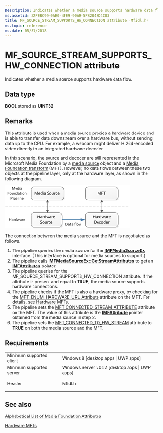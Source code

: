 ```yaml
---
Description: Indicates whether a media source supports hardware data flow.
ms.assetid: 32FEBC99-0AE0-4FE9-90AB-5FB204BD4C83
title: MF_SOURCE_STREAM_SUPPORTS_HW_CONNECTION attribute (Mfidl.h)
ms.topic: reference
ms.date: 05/31/2018
---
```


# MF\_SOURCE\_STREAM\_SUPPORTS\_HW\_CONNECTION attribute

Indicates whether a media source supports hardware data flow.

## Data type

**BOOL** stored as **UINT32**

## Remarks

This attribute is used when a media source proxies a hardware device and is able to transfer data downstream over a hardware bus, without sending data up to the CPU. For example, a webcam might deliver H.264-encoded video directly to an integrated hardware decoder.

In this scenario, the source and decoder are still represented in the Microsoft Media Foundation by a [media source](media-sources.md) object and a [Media Foundation transform](media-foundation-transforms.md) (MFT). However, no data flows between these two objects at the pipeline layer, only at the hardware layer, as shown in the following diagram.

![a diagram that shows a hardware proxy source.](images/proxy-mft3.png)

The connection between the media source and the MFT is negotiated as follows.

1.  The pipeline queries the media source for the [**IMFMediaSourceEx**](/windows/desktop/api/mfidl/nn-mfidl-imfmediasourceex) interface. (This interface is optional for media sources to support.)
2.  The pipeline calls [**IMFMediaSourceEx::GetStreamAttributes**](/windows/desktop/api/mfidl/nf-mfidl-imfmediasourceex-getstreamattributes) to get an [**IMFAttributes**](/windows/desktop/api/mfobjects/nn-mfobjects-imfattributes) pointer.
3.  The pipeline queries for the MF\_SOURCE\_STREAM\_SUPPORTS\_HW\_CONNECTION attribute. If the attribute is present and equal to **TRUE**, the media source supports hardware connections.
4.  The pipeline checks if the MFT is also a hardware proxy, by checking for the [MFT\_ENUM\_HARDWARE\_URL\_Attribute](mft-enum-hardware-url-attribute.md) attribute on the MFT. For details, see [Hardware MFTs](hardware-mfts.md).
5.  The pipeline sets the [MFT\_CONNECTED\_STREAM\_ATTRIBUTE](mft-connected-stream-attribute.md) attribute on the MFT. The value of this attribute is the [**IMFAttribute**](/windows/desktop/api/mfobjects/nn-mfobjects-imfattributes) pointer obtained from the media source in step 2.
6.  The pipeline sets the [MFT\_CONNECTED\_TO\_HW\_STREAM](mft-connected-to-hw-stream.md) attribute to **TRUE** on both the media source and the MFT.

## Requirements



|                                     |                                                                                    |
|-------------------------------------|------------------------------------------------------------------------------------|
| Minimum supported client<br/> | Windows 8 \[desktop apps \| UWP apps\]<br/>                                  |
| Minimum supported server<br/> | Windows Server 2012 \[desktop apps \| UWP apps\]<br/>                        |
| Header<br/>                   | <dl> <dt>Mfidl.h</dt> </dl> |



## See also

<dl> <dt>

[Alphabetical List of Media Foundation Attributes](alphabetical-list-of-media-foundation-attributes.md)
</dt> <dt>

[Hardware MFTs](hardware-mfts.md)
</dt> </dl>

 

 




